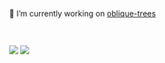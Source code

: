 
🔭 I’m currently working on [oblique-trees](https://github.com/doctorado-ml)

<br/>
<br/>
<img align="center" src="https://github-readme-stats.vercel.app/api?username=rmontanana&count_private=true&include_all_commits=true&show_icons=true">
<img align="center" src="https://github-readme-stats.vercel.app/api/top-langs/?username=rmontanana&layout=compact">
